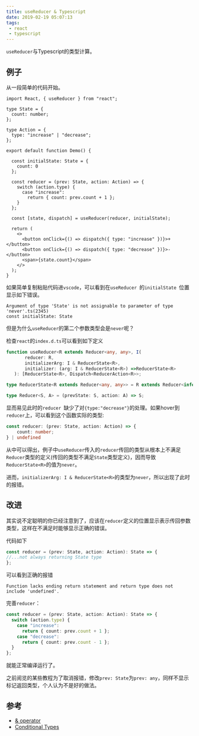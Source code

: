 ```yaml
---
title: useReducer & Typescript
date: 2019-02-19 05:07:13
tags:
 - react
 - typescript
---
```


`useReducer`与Typescript的类型计算。

<!-- more -->

## 例子

从一段简单的代码开始。

```tsx
import React, { useReducer } from "react";

type State = {
  count: number;
};

type Action = {
  type: "increase" | "decrease";
};

export default function Demo() {

  const initialState: State = {
    count: 0
  };

  const reducer = (prev: State, action: Action) => {
    switch (action.type) {
      case "increase":
        return { count: prev.count + 1 };
    }
  };

  const [state, dispatch] = useReducer(reducer, initialState);

  return (
    <>
      <button onClick={() => dispatch({ type: "increase" })}>+</button>
      <button onClick={() => dispatch({ type: "decrease" })}>-</button>
      <span>{state.count}</span>
    </>
  );
}
```

如果简单复制粘贴代码进`vscode`，可以看到在`useReducer `的`initialState `位置显示如下错误。

```
Argument of type 'State' is not assignable to parameter of type 'never'.ts(2345)
const initialState: State
```

但是为什么`useReducer`的第二个参数类型会是`never`呢？

检查`react`的`index.d.ts`可以看到如下定义

```ts
function useReducer<R extends Reducer<any, any>, I(
       reducer: R,
       initializerArg: I & ReducerState<R>,
       initializer: (arg: I & ReducerState<R>) =>ReducerState<R>
   ): [ReducerState<R>, Dispatch<ReducerAction<R>>;

type ReducerState<R extends Reducer<any, any>> = R extends Reducer<infer S, any> ? S : never;

type Reducer<S, A> = (prevState: S, action: A) => S;
```

显而易见此时的`reducer `缺少了对`{type:"decrease"}`的处理。如果hover到`reducer`上，可以看到这个函数实际的类型:

```ts
const reducer: (prev: State, action: Action) => {
    count: number;
} | undefined
```

从中可以得出，例子中`useReducer`传入的`reducer`传回的类型从根本上不满足`Reducer`类型的定义(传回的类型不满足`State`类型定义)，因而导致`ReducerState<R>`的值为`never`。

进而，`initializerArg: I & ReducerState<R>`的类型为`never`，所以出现了此时的报错。


## 改进

其实说不定聪明的你已经注意到了，应该在`reducer`定义的位置显示表示传回参数类型，这样在不满足时能够显示正确的错误。

代码如下

```ts
const reducer = (prev: State, action: Action): State => {
//...not always returning State type
};
```

可以看到正确的报错

```
Function lacks ending return statement and return type does not include 'undefined'.
```

完善`reducer`：

```ts
const reducer = (prev: State, action: Action): State => {
  switch (action.type) {
    case "increase":
      return { count: prev.count + 1 };
    case "decrease":
      return { count: prev.count - 1 };
  }
};
```

就能正常编译运行了。


之前阅览的某些教程为了取消报错，修改`prev: State`为`prev: any`，同样不显示标记返回类型，个人认为不是好的做法。


## 参考

+ [& operator](https://www.typescriptlang.org/docs/handbook/advanced-types.html)
+ [Conditional Types](https://www.typescriptlang.org/docs/handbook/release-notes/typescript-2-8.html)